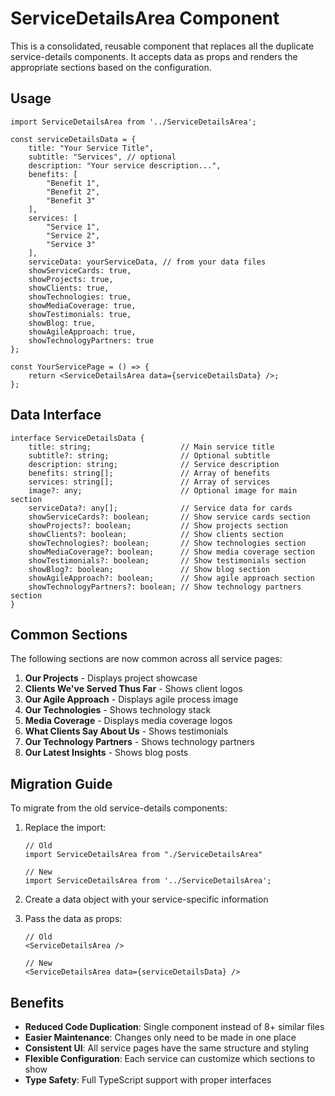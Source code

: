 # ServiceDetailsArea Component

This is a consolidated, reusable component that replaces all the duplicate service-details components. It accepts data as props and renders the appropriate sections based on the configuration.

## Usage

```tsx
import ServiceDetailsArea from '../ServiceDetailsArea';

const serviceDetailsData = {
    title: "Your Service Title",
    subtitle: "Services", // optional
    description: "Your service description...",
    benefits: [
        "Benefit 1",
        "Benefit 2",
        "Benefit 3"
    ],
    services: [
        "Service 1",
        "Service 2",
        "Service 3"
    ],
    serviceData: yourServiceData, // from your data files
    showServiceCards: true,
    showProjects: true,
    showClients: true,
    showTechnologies: true,
    showMediaCoverage: true,
    showTestimonials: true,
    showBlog: true,
    showAgileApproach: true,
    showTechnologyPartners: true
};

const YourServicePage = () => {
    return <ServiceDetailsArea data={serviceDetailsData} />;
};
```

## Data Interface

```tsx
interface ServiceDetailsData {
    title: string;                    // Main service title
    subtitle?: string;                // Optional subtitle
    description: string;              // Service description
    benefits: string[];               // Array of benefits
    services: string[];               // Array of services
    image?: any;                      // Optional image for main section
    serviceData?: any[];              // Service data for cards
    showServiceCards?: boolean;       // Show service cards section
    showProjects?: boolean;           // Show projects section
    showClients?: boolean;            // Show clients section
    showTechnologies?: boolean;       // Show technologies section
    showMediaCoverage?: boolean;      // Show media coverage section
    showTestimonials?: boolean;       // Show testimonials section
    showBlog?: boolean;               // Show blog section
    showAgileApproach?: boolean;      // Show agile approach section
    showTechnologyPartners?: boolean; // Show technology partners section
}
```

## Common Sections

The following sections are now common across all service pages:

1. **Our Projects** - Displays project showcase
2. **Clients We've Served Thus Far** - Shows client logos
3. **Our Agile Approach** - Displays agile process image
4. **Our Technologies** - Shows technology stack
5. **Media Coverage** - Displays media coverage logos
6. **What Clients Say About Us** - Shows testimonials
7. **Our Technology Partners** - Shows technology partners
8. **Our Latest Insights** - Shows blog posts

## Migration Guide

To migrate from the old service-details components:

1. Replace the import:
   ```tsx
   // Old
   import ServiceDetailsArea from "./ServiceDetailsArea"
   
   // New
   import ServiceDetailsArea from '../ServiceDetailsArea';
   ```

2. Create a data object with your service-specific information

3. Pass the data as props:
   ```tsx
   // Old
   <ServiceDetailsArea />
   
   // New
   <ServiceDetailsArea data={serviceDetailsData} />
   ```

## Benefits

- **Reduced Code Duplication**: Single component instead of 8+ similar files
- **Easier Maintenance**: Changes only need to be made in one place
- **Consistent UI**: All service pages have the same structure and styling
- **Flexible Configuration**: Each service can customize which sections to show
- **Type Safety**: Full TypeScript support with proper interfaces
